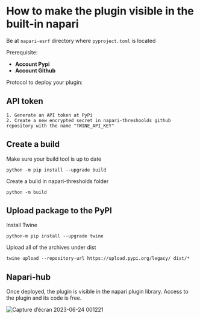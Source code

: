 # How to make the plugin visible in the built-in napari

Be at `napari-esrf` directory where `pyproject.toml` is located

Prerequisite: 
- **Account Pypi**
- **Account Github**

Protocol to deploy your plugin:

## API token

    1. Generate an API token at PyPi
    2. Create a new encrypted secret in napari-threshoolds github repository with the name "TWINE_API_KEY"

## Create a build

Make sure your build tool is up to date

```
python -m pip install --upgrade build
```

Create a build in napari-thresholds folder

```
python -m build
```

## Upload package to the PyPI

Install Twine

```
python-m pip install --upgrade twine
```

Upload all of the archives under dist

```
twine upload --repository-url https://upload.pypi.org/legacy/ dist/*
```

## Napari-hub

Once deployed, the plugin is visible in the napari plugin library. Access to the plugin and its code is free.

![Capture d’écran 2023-06-24 001221](https://github.com/hereariim/IPPN_napari/assets/93375163/bf828a1a-6552-4751-85e2-e2dbc9ade73c)
